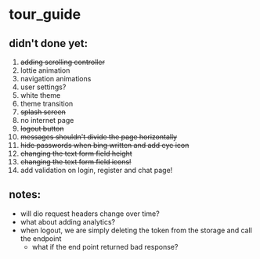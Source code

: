 # tour_guide

## didn't done yet:
1. ~~adding scrolling controller~~
2. lottie animation
3. navigation animations
4. user settings?
5. white theme
6. theme transition
7. ~~splash screen~~
8. no internet page
9. ~~logout button~~
10. ~~messages shouldn't divide the page horizontally~~
11. ~~hide passwords when bing written and add eye icon~~
12. ~~changing the text form field height~~
13. ~~changing the text form field icons!~~
14. add validation on login, register and chat page!


## notes:
- will dio request headers change over time?
- what about adding analytics?
- when logout, we are simply deleting the token from the storage and call the endpoint
    - what if the end point returned bad response?